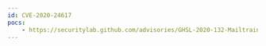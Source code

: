 ```yaml
---
id: CVE-2020-24617
pocs:
    - https://securitylab.github.com/advisories/GHSL-2020-132-Mailtrain
---
```

